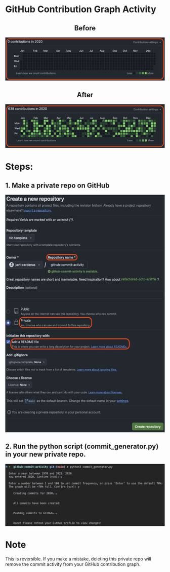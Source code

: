 # GitHub Contribution Graph Activity

<div align="center">
  <h2>Before</h2>
  <img src="/images/before.png" alt="Before" width = "1000">
</div>   

<div align="center">
  <h2>After</h2>
  <img src="/images/after.png" alt="After" width = "1000">
</div>   

<h1>Steps:</h1>

<h2>1. Make a private repo on GitHub</h2>

<div align="center">
  <img src="/images/repo.png" alt="New Private Repo" height="750">
</div>

<h2>2. Run the python script (commit_generator.py) in your new private repo.</h2>

<div align="center">
  <img src="/images/cli.png" alt="CLI">
</div>

<h1>Note</h1>
This is reversible. If you make a mistake, deleting this private repo will remove the commit activity from your GitHub contribution graph.

